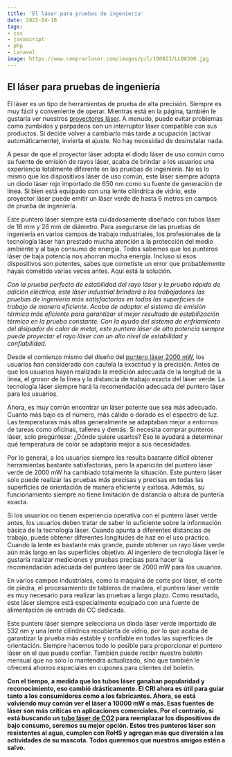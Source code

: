 ```yaml
---
title: 'El láser para pruebas de ingeniería'
date: 2022-04-18
tags:
- css
- javascript
- php
- laravel
image: https://www.comprarlaser.com/images/p/l/190823/LL00300.jpg
---
```

## El láser para pruebas de ingeniería

El láser es un tipo de herramientas de prueba de alta precisión. Siempre es muy fácil y conveniente de operar. Mientras está en la página, también le gustaría ver nuestros [proyectores láser](https://www.comprarlaser.com/proyector-laser/c-44_59.html). A menudo, puede evitar problemas como zumbidos y parpadeos con un interruptor láser compatible con sus productos. Si decide volver a cambiarlo más tarde a ocupación (activar automáticamente), invierta el ajuste. No hay necesidad de desinstalar nada.

A pesar de que el proyector láser adopta el diodo láser de uso común como su fuente de emisión de rayos láser, acaba de brindar a los usuarios una experiencia totalmente diferente en las pruebas de ingeniería. No es lo mismo que los dispositivos láser de uso común, este láser siempre adopta un diodo láser rojo importado de 650 nm como su fuente de generación de línea. Si bien está equipado con una lente cilíndrica de vidrio, este proyector láser puede emitir un láser verde de hasta 6 metros en campos de prueba de ingeniería.

Este puntero láser siempre está cuidadosamente diseñado con tubos láser de 16 mm y 26 mm de diámetro. Para asegurarse de las pruebas de ingeniería en varios campos de trabajo industriales, los profesionales de la tecnología láser han prestado mucha atención a la protección del medio ambiente y al bajo consumo de energía. Todos sabemos que los punteros láser de baja potencia nos ahorran mucha energía. Incluso si esos dispositivos son potentes, sabes que cometiste un error que probablemente hayas cometido varias veces antes. Aquí está la solución.

*Con la prueba perfecta de estabilidad del rayo láser y la prueba rápida de adición eléctrica, este láser industrial brindará a los trabajadores las pruebas de ingeniería más satisfactorias en todas las superficies de trabajo de manera eficiente. Acaba de adoptar el sistema de emisión térmica más eficiente para garantizar el mejor resultado de estabilización térmica en la prueba constante. Con la ayuda del sistema de enfriamiento del disipador de calor de metal, este puntero láser de alta potencia siempre puede proyectar el rayo láser con un alto nivel de estabilidad y confiabilidad.*

Desde el comienzo mismo del diseño del [puntero láser 2000 mW](https://www.comprarlaser.com/2000mw/p-322.html), los usuarios han considerado con cautela la exactitud y la precisión. Antes de que los usuarios hayan realizado la medición adecuada de la longitud de la línea, el grosor de la línea y la distancia de trabajo exacta del láser verde. La tecnología láser siempre hará la recomendación adecuada del puntero láser para los usuarios.

Ahora, es muy común encontrar un láser potente que sea más adecuado. Cuanto más bajo es el número, más cálido o dorado es el espectro de luz. Las temperaturas más altas generalmente se adaptaban mejor a entornos de tareas como oficinas, talleres y demás. Si necesita comprar punteros láser, solo pregúntese: ¿Dónde quiere usarlos? Eso le ayudará a determinar qué temperatura de color se adaptaría mejor a sus necesidades.

Por lo general, a los usuarios siempre les resulta bastante difícil obtener herramientas bastante satisfactorias, pero la aparición del puntero láser verde de 2000 mW ha cambiado totalmente la situación. Este puntero láser solo puede realizar las pruebas más precisas y precisas en todas las superficies de orientación de manera eficiente y exitosa. Además, su funcionamiento siempre no tiene limitación de distancia o altura de puntería exacta.

Si los usuarios no tienen experiencia operativa con el puntero láser verde antes, los usuarios deben tratar de saber lo suficiente sobre la información básica de la tecnología láser. Cuando apunta a diferentes distancias de trabajo, puede obtener diferentes longitudes de haz en el uso práctico. Cuando la lente es bastante más grande, puede obtener un rayo láser verde aún más largo en las superficies objetivo. Al ingeniero de tecnología láser le gustaría realizar mediciones y pruebas precisas para hacer la recomendación adecuada del puntero láser de 2000 mW para los usuarios.

En varios campos industriales, como la máquina de corte por láser, el corte de piedra, el procesamiento de tableros de madera, el puntero láser verde es muy necesario para realizar las pruebas a largo plazo. Como resultado, este láser siempre está especialmente equipado con una fuente de alimentación de entrada de CC dedicada.

Este puntero láser siempre selecciona un diodo láser verde importado de 532 nm y una lente cilíndrica recubierta de vidrio, por lo que acaba de garantizar la prueba más estable y confiable en todas las superficies de orientación. Siempre hacemos todo lo posible para proporcionar el puntero láser en el que puede confiar. También puede recibir nuestro boletín mensual que no solo lo mantendrá actualizado, sino que también le ofrecerá ahorros especiales en cupones para clientes del boletín.

**Con el tiempo, a medida que los tubos láser ganaban popularidad y reconocimiento, eso cambió drásticamente. El CRI ahora es útil para guiar tanto a los consumidores como a los fabricantes. Ahora, se está volviendo muy común ver el láser a 10000 mW o más. Esas fuentes de láser son más críticas en aplicaciones comerciales. Por el contrario, si está buscando un [tubo láser de CO2](https://www.comprarlaser.com/otros-laseres-y-accesorios/p-443.html) para reemplazar los dispositivos de bajo consumo, seremos su mejor opción. Estos tres punteros láser son resistentes al agua, cumplen con RoHS y agregan más que diversión a las actividades de su mascota. Todos queremos que nuestros amigos estén a salvo.**

